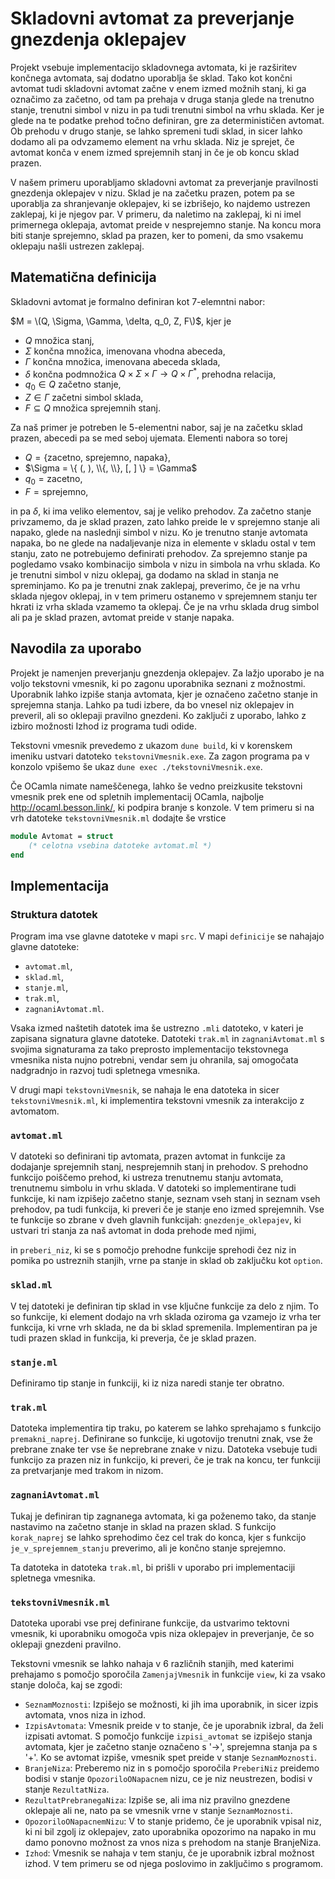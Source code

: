 # Skladovni avtomat za preverjanje gnezdenja oklepajev

Projekt vsebuje implementacijo skladovnega avtomata, ki je razširitev končnega avtomata, saj dodatno uporablja še sklad. Tako kot končni avtomat tudi skladovni avtomat začne v enem izmed možnih stanj, ki ga označimo za začetno, od tam pa prehaja v druga stanja glede na trenutno stanje, trenutni simbol v nizu in pa tudi trenutni simbol na vrhu sklada. Ker je glede na te podatke prehod točno definiran, gre za determinističen avtomat. Ob prehodu v drugo stanje, se lahko spremeni tudi sklad, in sicer lahko dodamo ali pa odvzamemo element na vrhu sklada. Niz je sprejet, če avtomat konča v enem izmed sprejemnih stanj in če je ob koncu sklad prazen.

V našem primeru uporabljamo skladovni avtomat za preverjanje pravilnosti gnezdenja oklepajev v nizu. Sklad je na začetku prazen, potem pa se uporablja za shranjevanje oklepajev, ki se izbrišejo, ko najdemo ustrezen zaklepaj, ki je njegov par. V primeru, da naletimo na zaklepaj, ki ni imel primernega oklepaja, avtomat preide v nesprejemno stanje. Na koncu mora biti stanje sprejemno, sklad pa prazen, ker to pomeni, da smo vsakemu oklepaju našli ustrezen zaklepaj.


## Matematična definicija

Skladovni avtomat je formalno definiran kot $7$-elemntni nabor:

$M = \(Q, \Sigma, \Gamma, \delta, q_0, Z, F\)$, kjer je 

- $Q$ množica stanj,
- $\Sigma$ končna množica, imenovana vhodna abeceda,
- $\Gamma$ končna množica, imenovana abeceda sklada,
- $\delta$ končna podmnožica $Q \times \Sigma \times \Gamma \to Q \times \Gamma^{*}$, prehodna relacija,
- $q_0 \in Q$ začetno stanje,
- $Z \in Γ$ začetni simbol sklada,
- $F \subseteq Q$ množica sprejemnih stanj.

Za naš primer je potreben le $5$-elementni nabor, saj je na začetku sklad prazen, abecedi pa se med seboj ujemata. Elementi nabora so torej
- $Q = \{\text{zacetno, sprejemno, napaka}\}$,
- $\Sigma = \{ (, ), \\{, \\}, [, ] \} = \Gamma$
- $q_0 = \text{zacetno}$,
- $F = \text{sprejemno}$,

in pa $\delta$, ki ima veliko elementov, saj je veliko prehodov. Za začetno stanje privzamemo, da je sklad prazen, zato lahko preide le v sprejemno stanje ali napako, glede na naslednji simbol v nizu. Ko je trenutno stanje avtomata napaka, bo ne glede na nadaljevanje niza in elemente v skladu  ostal v tem stanju, zato ne potrebujemo definirati prehodov. Za sprejemno stanje pa pogledamo vsako kombinacijo simbola v nizu in simbola na vrhu sklada. Ko je trenutni simbol v nizu oklepaj, ga dodamo na sklad in stanja ne spreminjamo. Ko pa je trenutni znak zaklepaj, preverimo, če je na vrhu sklada njegov oklepaj, in v tem primeru ostanemo v sprejemnem stanju ter hkrati iz vrha sklada vzamemo ta oklepaj. Če je na vrhu sklada drug simbol ali pa je sklad prazen, avtomat preide v stanje napaka.


## Navodila za uporabo

Projekt je namenjen preverjanju gnezdenja oklepajev. Za lažjo uporabo je na voljo tekstovni vmesnik, ki po zagonu uporabnika seznani z možnostmi. Uporabnik lahko izpiše stanja avtomata, kjer je označeno začetno stanje in sprejemna stanja. Lahko pa tudi izbere, da bo vnesel niz oklepajev in preveril, ali so oklepaji pravilno gnezdeni. Ko zaključi z uporabo, lahko z izbiro možnosti Izhod iz programa tudi odide. 

Tekstovni vmesnik prevedemo z ukazom `dune build`, ki v korenskem imeniku ustvari datoteko `tekstovniVmesnik.exe`. Za zagon programa pa v konzolo vpišemo še ukaz `dune exec ./tekstovniVmesnik.exe`.

Če OCamla nimate nameščenega, lahko še vedno preizkusite tekstovni vmesnik prek ene od spletnih implementacij OCamla, najbolje <http://ocaml.besson.link/>, ki podpira branje s konzole. V tem primeru si na vrh datoteke `tekstovniVmesnik.ml` dodajte še vrstice

```ocaml
module Avtomat = struct
    (* celotna vsebina datoteke avtomat.ml *)
end
```

## Implementacija

### Struktura datotek

Program ima vse glavne datoteke v mapi `src`. V mapi `definicije` se nahajajo glavne datoteke:
- `avtomat.ml`,
- `sklad.ml`,
- `stanje.ml`,
- `trak.ml`,
- `zagnaniAvtomat.ml`.

Vsaka izmed naštetih datotek ima še ustrezno `.mli` datoteko, v kateri je zapisana signatura glavne datoteke. Datoteki `trak.ml` in `zagnaniAvtomat.ml` s svojima signaturama za tako preprosto implementacijo tekstovnega vmesnika nista nujno potrebni, vendar sem ju ohranila, saj omogočata nadgradnjo in razvoj tudi spletnega vmesnika.

V drugi mapi `tekstovniVmesnik`, se nahaja le ena datoteka in sicer `tekstovniVmesnik.ml`, ki implementira tekstovni vmesnik za interakcijo z avtomatom.

### `avtomat.ml`

V datoteki so definirani tip avtomata, prazen avtomat in funkcije za dodajanje sprejemnih stanj, nesprejemnih stanj in prehodov. S prehodno funkcijo poiščemo prehod, ki ustreza trenutnemu stanju avtomata, trenutnemu simbolu in vrhu sklada. V datoteki so implementirane tudi funkcije, ki nam izpišejo začetno stanje, seznam vseh stanj in seznam vseh prehodov, pa tudi funkcija, ki preveri če je stanje eno izmed sprejemnih. 
Vse te funkcije so zbrane v dveh glavnih funkcijah: `gnezdenje_oklepajev`, ki ustvari tri stanja za naš avtomat in doda prehode med njimi, 

in `preberi_niz`, ki se s pomočjo prehodne funkcije sprehodi čez niz in pomika po ustreznih stanjih, vrne pa stanje in sklad ob zaključku kot `option`.

### `sklad.ml`

V tej datoteki je definiran tip sklad in vse ključne funkcije za delo z njim. To so funkcije, ki element dodajo na vrh sklada oziroma ga vzamejo iz vrha ter funkcija, ki vrne vrh sklada, ne da bi sklad spremenila. Implementiran pa je tudi prazen sklad in funkcija, ki preverja, če je sklad prazen.

### `stanje.ml`

Definiramo tip stanje in funkciji, ki iz niza naredi stanje ter obratno.

### `trak.ml`

Datoteka implementira tip traku, po katerem se lahko sprehajamo s funkcijo `premakni_naprej`. Definirane so funkcije, ki ugotovijo trenutni znak, vse že prebrane znake ter vse še neprebrane znake v nizu. Datoteka vsebuje tudi funkcijo za prazen niz in funkcijo, ki preveri, če je trak na koncu, ter funkciji za pretvarjanje med trakom in nizom.

### `zagnaniAvtomat.ml`

Tukaj je definiran tip zagnanega avtomata, ki ga poženemo tako, da stanje nastavimo na začetno stanje in sklad na prazen sklad. S funkcijo `korak_naprej` se lahko sprehodimo čez cel trak do konca, kjer s funkcijo `je_v_sprejemnem_stanju` preverimo, ali je končno stanje sprejemno.

Ta datoteka in datoteka `trak.ml`, bi prišli v uporabo pri implementaciji spletnega vmesnika.

### `tekstovniVmesnik.ml`

Datoteka uporabi vse prej definirane funkcije, da ustvarimo tektovni vmesnik, ki uporabniku omogoča vpis niza oklepajev in preverjanje, če so oklepaji gnezdeni pravilno. 

Tekstovni vmesnik se lahko nahaja v $6$ različnih stanjih, med katerimi prehajamo s pomočjo sporočila `ZamenjajVmesnik` in funkcije `view`, ki za vsako stanje določa, kaj se zgodi:
- `SeznamMoznosti`: Izpišejo se možnosti, ki jih ima uporabnik, in sicer izpis avtomata, vnos niza in izhod. 
- `IzpisAvtomata`: Vmesnik preide v to stanje, če je uporabnik izbral, da želi izpisati avtomat. S pomočjo funkcije `izpisi_avtomat` se izpišejo stanja avtomata, kjer je začetno stanje označeno s '->', sprejemna stanja pa s '+'. Ko se avtomat izpiše, vmesnik spet preide v stanje `SeznamMoznosti`.
- `BranjeNiza`: Preberemo niz in s pomočjo sporočila `PreberiNiz` preidemo bodisi v stanje `OpozoriloONapacnem` nizu, ce je niz neustrezen, bodisi v stanje `RezultatNiza`.
- `RezultatPrebranegaNiza`: Izpiše se, ali ima niz pravilno gnezdene oklepaje ali ne, nato pa se vmesnik vrne v stanje `SeznamMoznosti`.
- `OpozoriloONapacnemNizu`: V to stanje pridemo, če je uporabnik vpisal niz, ki ni bil zgolj iz oklepajev, zato uporabnika opozorimo na napako in mu damo ponovno možnost za vnos niza s prehodom na stanje BranjeNiza.
- `Izhod`: Vmesnik se nahaja v tem stanju, če je uporabnik izbral možnost izhod. V tem primeru se od njega poslovimo in zaključimo s programom. 


